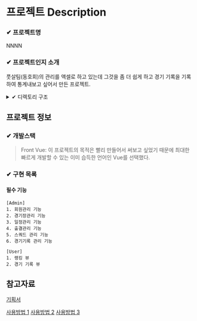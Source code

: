 # 프로젝트 Description

### ✔ 프로젝트명

NNNN

### ✔ 프로젝트인지 소개

풋살팀(동호회)의 관리를 액셀로 하고 있는데 그것을 좀 더 쉽게 하고 경기 기록을 기록하여 통계내보고 싶어서 만든 프로젝트.

<details>
  <summary> ✔ 디렉토리 구조</summary>
  <code>
    📦src
     ┣ 📂api
     ┃ ┣ 📜api-class.js
     ┃ ┣ 📜attend.js
     ┃ ┣ 📜auth.js
     ┃ ┣ 📜game.js
     ┃ ┣ 📜gmaeReport.js
     ┃ ┣ 📜index.js
     ┃ ┣ 📜member.js
     ┃ ┣ 📜memberSquad.js
     ┃ ┣ 📜modules.js
     ┃ ┣ 📜personal.js
     ┃ ┣ 📜ranking.js
     ┃ ┣ 📜schedule.js
     ┃ ┣ 📜squad.js
     ┃ ┣ 📜stadium.js
     ┃ ┣ 📜team.js
     ┃ ┣ 📜teamSplit.js
     ┃ ┣ 📜unitMember.js
     ┃ ┗ 📜unitTeam.js
     ┣ 📂assets
     ┃ ┣ 📂images
     ┃ ┃ ┣ 📂animation
     ┃ ┃ ┃ ┗ 📜apng_loader-ball.png
     ┃ ┃ ┣ 📂emblem
     ┃ ┃ ┃ ┣ 📜team_fs.png
     ┃ ┃ ┃ ┣ 📜team_nanna.png
     ┃ ┃ ┃ ┗ 📜team_nunnu.png
     ┃ ┃ ┣ 📂linear
     ┃ ┃ ┃ ┣ 📂dark
     ┃ ┃ ┃ ┃ ┣ 📜calendar.png
     ┃ ┃ ┃ ┃ ┣ 📜podium.png
     ┃ ┃ ┃ ┃ ┣ 📜scoreboard.png
     ┃ ┃ ┃ ┃ ┗ 📜tshirt.png
     ┃ ┃ ┃ ┗ 📂light
     ┃ ┃ ┃ ┃ ┗ 📜user.png
     ┃ ┃ ┣ 📂map
     ┃ ┃ ┃ ┣ 📜locationPin.png
     ┃ ┃ ┃ ┗ 📜selectPin.png
     ┃ ┃ ┣ 📜.DS_Store
     ┃ ┃ ┣ 📜barrier.png
     ┃ ┃ ┣ 📜bench.png
     ┃ ┃ ┣ 📜cemetery.png
     ┃ ┃ ┣ 📜close.svg
     ┃ ┃ ┣ 📜emb-default.png
     ┃ ┃ ┣ 📜field.png
     ┃ ┃ ┣ 📜football.png
     ┃ ┃ ┣ 📜football_mint.png
     ┃ ┃ ┣ 📜fsnnnn_emblem_official2.png
     ┃ ┃ ┣ 📜ghost.png
     ┃ ┃ ┣ 📜goal.png
     ┃ ┃ ┣ 📜kick-off.png
     ┃ ┃ ┣ 📜logo.png
     ┃ ┃ ┣ 📜photo-default.png
     ┃ ┃ ┣ 📜player1.png
     ┃ ┃ ┣ 📜player2.png
     ┃ ┃ ┣ 📜rainy.png
     ┃ ┃ ┣ 📜shoes.png
     ┃ ┃ ┣ 📜soccer-goal.png
     ┃ ┃ ┗ 📜sun.png
     ┃ ┣ 📂scss
     ┃ ┃ ┣ 📂components
     ┃ ┃ ┃ ┣ 📂core
     ┃ ┃ ┃ ┃ ┣ 📜footer.scss
     ┃ ┃ ┃ ┃ ┣ 📜toolbar.scss
     ┃ ┃ ┃ ┃ ┗ 📜view.scss
     ┃ ┃ ┃ ┣ 📂match
     ┃ ┃ ┃ ┃ ┣ 📜eventInput.scss
     ┃ ┃ ┃ ┃ ┗ 📜eventList.scss
     ┃ ┃ ┃ ┣ 📂report
     ┃ ┃ ┃ ┃ ┣ 📂tab
     ┃ ┃ ┃ ┃ ┃ ┗ 📜team.scss
     ┃ ┃ ┃ ┃ ┣ 📜eventList.scss
     ┃ ┃ ┃ ┃ ┣ 📜gameInfo.scss
     ┃ ┃ ┃ ┃ ┗ 📜gameList.scss
     ┃ ┃ ┃ ┣ 📂schedule
     ┃ ┃ ┃ ┃ ┗ 📜dateList.scss
     ┃ ┃ ┃ ┣ 📂squad
     ┃ ┃ ┃ ┃ ┗ 📜soccerField.scss
     ┃ ┃ ┃ ┣ 📂stadium
     ┃ ┃ ┃ ┃ ┣ 📜cardList.scss
     ┃ ┃ ┃ ┃ ┗ 📜map.scss
     ┃ ┃ ┃ ┗ 📜loading.scss
     ┃ ┃ ┣ 📂global
     ┃ ┃ ┃ ┣ 📜mediaQuery.scss
     ┃ ┃ ┃ ┗ 📜reset.scss
     ┃ ┃ ┣ 📂material
     ┃ ┃ ┃ ┣ 📜_button.scss
     ┃ ┃ ┃ ┣ 📜_card.scss
     ┃ ┃ ┃ ┣ 📜_color.scss
     ┃ ┃ ┃ ┗ 📜_text.scss
     ┃ ┃ ┣ 📂util
     ┃ ┃ ┃ ┣ 📜loading.scss
     ┃ ┃ ┃ ┗ 📜snackBar.scss
     ┃ ┃ ┣ 📂views
     ┃ ┃ ┃ ┣ 📂footer
     ┃ ┃ ┃ ┃ ┣ 📜attend.scss
     ┃ ┃ ┃ ┃ ┗ 📜memberDetails.scss
     ┃ ┃ ┃ ┣ 📂nav
     ┃ ┃ ┃ ┃ ┣ 📂match
     ┃ ┃ ┃ ┃ ┃ ┗ 📜matchInput.scss
     ┃ ┃ ┃ ┃ ┗ 📂team
     ┃ ┃ ┃ ┃ ┃ ┗ 📜unitTeam.scss
     ┃ ┃ ┃ ┣ 📜join.scss
     ┃ ┃ ┃ ┗ 📜login.scss
     ┃ ┃ ┗ 📜index.scss
     ┃ ┣ 📂value
     ┃ ┃ ┣ 📜CoreValueItem.json
     ┃ ┃ ┣ 📜Schedule.json
     ┃ ┃ ┣ 📜dummy.json
     ┃ ┃ ┣ 📜gameReport.json
     ┃ ┃ ┣ 📜header.json
     ┃ ┃ ┣ 📜match.json
     ┃ ┃ ┣ 📜member.json
     ┃ ┃ ┣ 📜position.json
     ┃ ┃ ┗ 📜squad.json
     ┃ ┗ 📜.DS_Store
     ┣ 📂common
     ┃ ┣ 📜token.js
     ┃ ┗ 📜user.js
     ┣ 📂components
     ┃ ┣ 📂authenticate
     ┃ ┃ ┣ 📜Authenticate.stories.js
     ┃ ┃ ┣ 📜Authenticate.vue
     ┃ ┃ ┗ 📜index.js
     ┃ ┣ 📂calendar
     ┃ ┃ ┣ 📜Add.vue
     ┃ ┃ ┣ 📜FullSchedule.vue
     ┃ ┃ ┗ 📜Schedule.vue
     ┃ ┣ 📂chart
     ┃ ┃ ┣ 📜Bar.vue
     ┃ ┃ ┗ 📜BarInverse.vue
     ┃ ┣ 📂core
     ┃ ┃ ┣ 📜Alert.vue
     ┃ ┃ ┣ 📜Back.vue
     ┃ ┃ ┣ 📜Breadcrumbs.vue
     ┃ ┃ ┣ 📜Footer.vue
     ┃ ┃ ┣ 📜Navigation.vue
     ┃ ┃ ┣ 📜Root.vue
     ┃ ┃ ┣ 📜Toolbar.stories.js
     ┃ ┃ ┣ 📜Toolbar.vue
     ┃ ┃ ┣ 📜View.vue
     ┃ ┃ ┗ 📜props.js
     ┃ ┣ 📂dialog
     ┃ ┃ ┣ 📂member
     ┃ ┃ ┃ ┗ 📜AddUnitMember.vue
     ┃ ┃ ┣ 📂squad
     ┃ ┃ ┃ ┣ 📜Position.vue
     ┃ ┃ ┃ ┗ 📜TeamList.vue
     ┃ ┃ ┗ 📂team
     ┃ ┃ ┃ ┗ 📜Modify.vue
     ┃ ┣ 📂loading
     ┃ ┃ ┣ 📜Loading.stories.js
     ┃ ┃ ┣ 📜Loading.vue
     ┃ ┃ ┗ 📜index.js
     ┃ ┣ 📂match
     ┃ ┃ ┣ 📜EventInput.vue
     ┃ ┃ ┗ 📜EventList.vue
     ┃ ┣ 📂member
     ┃ ┃ ┣ 📜CardList.vue
     ┃ ┃ ┣ 📜RatingList.vue
     ┃ ┃ ┣ 📜Search.vue
     ┃ ┃ ┗ 📜TableList.vue
     ┃ ┣ 📂ranking
     ┃ ┃ ┣ 📜Filter.vue
     ┃ ┃ ┗ 📜Table.vue
     ┃ ┣ 📂report
     ┃ ┃ ┣ 📂tab
     ┃ ┃ ┃ ┗ 📜Team.vue
     ┃ ┃ ┣ 📜DateAndQuarter.vue
     ┃ ┃ ┣ 📜EventList.vue
     ┃ ┃ ┣ 📜GameInfo.vue
     ┃ ┃ ┣ 📜GameList.vue
     ┃ ┃ ┣ 📜Header.vue
     ┃ ┃ ┗ 📜PositionView.vue
     ┃ ┣ 📂schedule
     ┃ ┃ ┣ 📜DateList.vue
     ┃ ┃ ┗ 📜InfoCard.vue
     ┃ ┣ 📂snackBar
     ┃ ┃ ┣ 📜SnackBar.stories.js
     ┃ ┃ ┣ 📜SnackBar.vue
     ┃ ┃ ┗ 📜index.js
     ┃ ┣ 📂squad
     ┃ ┃ ┣ 📜DateAndQuarter.vue
     ┃ ┃ ┣ 📜InputPosition.vue
     ┃ ┃ ┣ 📜Quarter.vue
     ┃ ┃ ┣ 📜TeamList.vue
     ┃ ┃ ┣ 📜TeamSplit.vue
     ┃ ┃ ┣ 📜TeamSplitList.vue
     ┃ ┃ ┗ 📜soccerField.vue
     ┃ ┣ 📂stadium
     ┃ ┃ ┣ 📜CardList.vue
     ┃ ┃ ┣ 📜Map.vue
     ┃ ┃ ┣ 📜Selector.vue
     ┃ ┃ ┗ 📜Toolbar.vue
     ┃ ┣ 📂team
     ┃ ┃ ┣ 📜Search.vue
     ┃ ┃ ┗ 📜TableList.vue
     ┃ ┣ 📂util
     ┃ ┃ ┣ 📜Loading.vue
     ┃ ┃ ┣ 📜SnackBar.vue
     ┃ ┃ ┗ 📜Spinner.vue
     ┃ ┣ 📂widget
     ┃ ┃ ┗ 📜Basic.vue
     ┃ ┣ 📜.DS_Store
     ┃ ┣ 📜MyButton.vue
     ┃ ┗ 📜index.js
     ┣ 📂constants
     ┃ ┣ 📜nav.json
     ┃ ┗ 📜snackbar.js
     ┣ 📂helpers
     ┃ ┣ 📜image.js
     ┃ ┗ 📜rules.js
     ┣ 📂mixins
     ┃ ┣ 📜auth.js
     ┃ ┣ 📜dialog.js
     ┃ ┣ 📜regex.js
     ┃ ┗ 📜util.js
     ┣ 📂plugins
     ┃ ┣ 📜moment.js
     ┃ ┣ 📜theme.js
     ┃ ┗ 📜vuetify.js
     ┣ 📂router
     ┃ ┣ 📜index.js
     ┃ ┣ 📜index_refactoring.js
     ┃ ┗ 📜routes.js
     ┣ 📂store
     ┃ ┣ 📂modules
     ┃ ┃ ┣ 📜account.js
     ┃ ┃ ┣ 📜attend.js
     ┃ ┃ ┣ 📜calendar.js
     ┃ ┃ ┣ 📜common.js
     ┃ ┃ ┣ 📜game.js
     ┃ ┃ ┣ 📜gameReport.js
     ┃ ┃ ┣ 📜member.js
     ┃ ┃ ┣ 📜personal.js
     ┃ ┃ ┣ 📜prepareMatch.js
     ┃ ┃ ┣ 📜ranking.js
     ┃ ┃ ┣ 📜squad.js
     ┃ ┃ ┣ 📜stadium.js
     ┃ ┃ ┣ 📜team.js
     ┃ ┃ ┗ 📜unitMember.js
     ┃ ┣ 📂modules_refactoring
     ┃ ┃ ┣ 📜account.js
     ┃ ┃ ┗ 📜global.js
     ┃ ┣ 📜constants.js
     ┃ ┣ 📜index.js
     ┃ ┗ 📜index_refactoring.js
     ┣ 📂stories
     ┃ ┣ 📜index.stories.js
     ┃ ┗ 📜index.stories.mdx
     ┣ 📂utils
     ┃ ┣ 📜index.js
     ┃ ┗ 📜sleep.js
     ┣ 📂views
     ┃ ┣ 📂app
     ┃ ┃ ┣ 📜App.vue
     ┃ ┃ ┣ 📜index.js
     ┃ ┃ ┗ 📜props.js
     ┃ ┣ 📂footer
     ┃ ┃ ┣ 📜GameReport.vue
     ┃ ┃ ┣ 📜GameReportDetail.vue
     ┃ ┃ ┣ 📜LeagueReport.vue
     ┃ ┃ ┣ 📜Member.vue
     ┃ ┃ ┣ 📜MemberDetails.vue
     ┃ ┃ ┣ 📜Ranking.vue
     ┃ ┃ ┗ 📜Squad.vue
     ┃ ┣ 📂login
     ┃ ┃ ┣ 📜Login.stories.js
     ┃ ┃ ┣ 📜Login.vue
     ┃ ┃ ┣ 📜index.js
     ┃ ┃ ┣ 📜login.scss
     ┃ ┃ ┗ 📜props.js
     ┃ ┣ 📂nav
     ┃ ┃ ┣ 📂match
     ┃ ┃ ┃ ┗ 📜MatchInput.vue
     ┃ ┃ ┣ 📂member
     ┃ ┃ ┃ ┣ 📜MemberAdd.vue
     ┃ ┃ ┃ ┣ 📜MemberAdmin.vue
     ┃ ┃ ┃ ┗ 📜Profile.vue
     ┃ ┃ ┣ 📂squad
     ┃ ┃ ┃ ┣ 📜MatchPrepare.vue
     ┃ ┃ ┃ ┗ 📜Squad.vue
     ┃ ┃ ┣ 📂stadium
     ┃ ┃ ┃ ┣ 📜Stadium.vue
     ┃ ┃ ┃ ┣ 📜StadiumAdd.vue
     ┃ ┃ ┃ ┗ 📜StadiumUpdate.vue
     ┃ ┃ ┣ 📂team
     ┃ ┃ ┃ ┣ 📜Details.vue
     ┃ ┃ ┃ ┣ 📜TeamAdd.vue
     ┃ ┃ ┃ ┣ 📜TeamAdmin.vue
     ┃ ┃ ┃ ┗ 📜UnitDetails.vue
     ┃ ┃ ┣ 📜Attend.vue
     ┃ ┃ ┣ 📜Schedule.vue
     ┃ ┃ ┗ 📜TeamView.vue
     ┃ ┣ 📂training
     ┃ ┃ ┗ 📜print.vue
     ┃ ┣ 📜Home.vue
     ┃ ┣ 📜Join.vue
     ┃ ┣ 📜Login.vue
     ┃ ┗ 📜NotFound.vue
     ┣ 📜.DS_Store
     ┣ 📜App.vue
     ┣ 📜appspec.yml
     ┣ 📜main.js
     ┣ 📜main_old.js
     ┗ 📜registerServiceWorker.js
  </code>    
</details>
 

## 프로젝트 정보

### ✔ 개발스택
> Front
> Vue: 이 프로젝트의 목적은 빨리 만들어서 써보고 싶었기 때문에 최대한 빠르게 개발할 수 있는 이미 습득한 언어인 Vue를 선택했다.

### ✔ 구현 목록

#### 필수 기능
    
    [Admin] 
    1. 회원관리 기능
    2. 경기장관리 기능
    3. 일정관리 기능
    4. 출결관리 기능
    5. 스쿼드 관리 기능
    6. 경기기록 관리 기능
    
    [User]
    1. 랭킹 뷰
    2. 경기 기록 뷰

## 참고자료

[기획서](https://docs.google.com/presentation/d/1RO_xCGLl5u1MKDj8FHVcyI9sEz4hQd-CjKr8h8eOkFw/edit)

[사용방법 1](https://drive.google.com/file/d/1vYa1_JVz4Ywl3WTfwNgDJoYwxGkIOeDB/view)
[사용방법 2](https://drive.google.com/file/d/1Cb820hNLKVonhLiRS64jxagw9RSElEwS/view)
[사용방법 3](https://drive.google.com/file/d/1L08Ir5vC-jHzuyf7AvlXmb7Nd8fikmqj/view)


